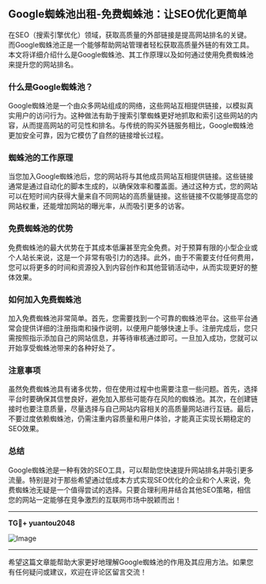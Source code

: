 ## Google蜘蛛池出租-免费蜘蛛池：让SEO优化更简单

在SEO（搜索引擎优化）领域，获取高质量的外部链接是提高网站排名的关键。而Google蜘蛛池正是一个能够帮助网站管理者轻松获取高质量外链的有效工具。本文将详细介绍什么是Google蜘蛛池、其工作原理以及如何通过使用免费蜘蛛池来提升您的网站排名。

### 什么是Google蜘蛛池？

Google蜘蛛池是一个由众多网站组成的网络，这些网站互相提供链接，以模拟真实用户的访问行为。这种做法有助于搜索引擎蜘蛛更好地抓取和索引这些网站的内容，从而提高网站的可见性和排名。与传统的购买外链服务相比，Google蜘蛛池更加安全可靠，因为它模仿了自然的链接增长过程。

### 蜘蛛池的工作原理

当您加入Google蜘蛛池后，您的网站将与其他成员网站互相提供链接。这些链接通常是通过自动化的脚本生成的，以确保效率和覆盖面。通过这种方式，您的网站可以在短时间内获得大量来自不同网站的高质量链接。这些链接不仅能够提高您的网站权重，还能增加网站的曝光率，从而吸引更多的访客。

### 免费蜘蛛池的优势

免费蜘蛛池的最大优势在于其成本低廉甚至完全免费。对于预算有限的小型企业或个人站长来说，这是一个非常有吸引力的选择。此外，由于不需要支付任何费用，您可以将更多的时间和资源投入到内容创作和其他营销活动中，从而实现更好的整体效果。

### 如何加入免费蜘蛛池

加入免费蜘蛛池非常简单。首先，您需要找到一个可靠的蜘蛛池平台。这些平台通常会提供详细的注册指南和操作说明，以便用户能够快速上手。注册完成后，您只需按照指示添加自己的网站信息，并等待审核通过即可。一旦加入成功，您就可以开始享受蜘蛛池带来的各种好处了。

### 注意事项

虽然免费蜘蛛池具有诸多优势，但在使用过程中也需要注意一些问题。首先，选择平台时要确保其信誉良好，避免加入那些可能存在风险的蜘蛛池。其次，在创建链接时也要注意质量，尽量选择与自己网站内容相关的高质量网站进行互链。最后，不要过度依赖蜘蛛池，仍需注重内容质量和用户体验，才能真正实现长期稳定的SEO效果。

### 总结

Google蜘蛛池是一种有效的SEO工具，可以帮助您快速提升网站排名并吸引更多流量。特别是对于那些希望通过低成本方式实现SEO优化的企业和个人来说，免费蜘蛛池无疑是一个值得尝试的选择。只要合理利用并结合其他SEO策略，相信您的网站一定能够在竞争激烈的互联网市场中脱颖而出！

---

**TG💪+ yuantou2048**

![Image](https://github.com/user-attachments/assets/42a5a4a5-fea9-4a1d-8aa0-73e57e430cca)

---

希望这篇文章能帮助大家更好地理解Google蜘蛛池的作用及其应用方法。如果您有任何疑问或建议，欢迎在评论区留言交流！